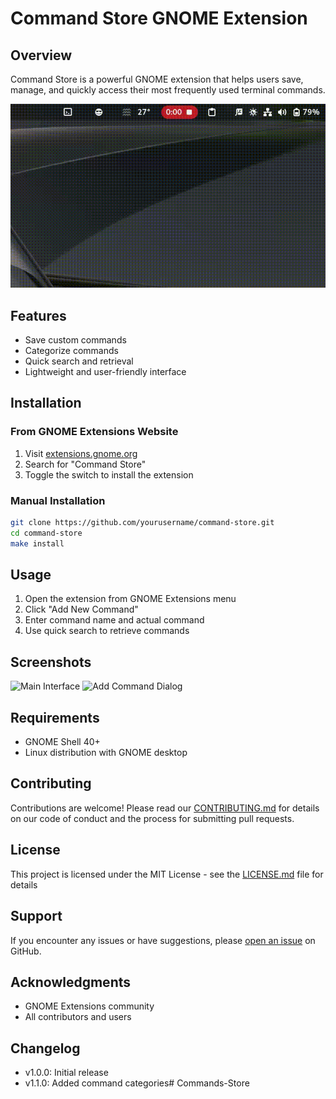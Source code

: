 # Command Store GNOME Extension

## Overview
Command Store is a powerful GNOME extension that helps users save, manage, and quickly access their most frequently used terminal commands.

![Extension Preview](images/intro.gif)

## Features
- Save custom commands
- Categorize commands
- Quick search and retrieval
- Lightweight and user-friendly interface

## Installation

### From GNOME Extensions Website
1. Visit [extensions.gnome.org](https://extensions.gnome.org)
2. Search for "Command Store"
3. Toggle the switch to install the extension

### Manual Installation
```bash
git clone https://github.com/yourusername/command-store.git
cd command-store
make install
```

## Usage
1. Open the extension from GNOME Extensions menu
2. Click "Add New Command"
3. Enter command name and actual command
4. Use quick search to retrieve commands

## Screenshots
![Main Interface](screenshot://command-store-main.png)
![Add Command Dialog](screenshot://command-store-dialog.png)

## Requirements
- GNOME Shell 40+
- Linux distribution with GNOME desktop

## Contributing
Contributions are welcome! Please read our [CONTRIBUTING.md](CONTRIBUTING.md) for details on our code of conduct and the process for submitting pull requests.

## License
This project is licensed under the MIT License - see the [LICENSE.md](LICENSE.md) file for details

## Support
If you encounter any issues or have suggestions, please [open an issue](https://github.com/yourusername/command-store/issues) on GitHub.

## Acknowledgments
- GNOME Extensions community
- All contributors and users

## Changelog
- v1.0.0: Initial release
- v1.1.0: Added command categories# Commands-Store

